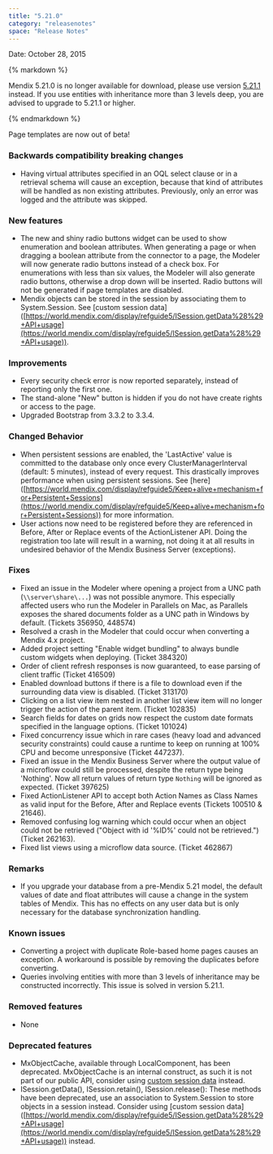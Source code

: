 ```yaml
---
title: "5.21.0"
category: "releasenotes"
space: "Release Notes"
---
```



Date: October 28, 2015

<div class="alert alert-warning">{% markdown %}

Mendix 5.21.0 is no longer available for download, please use version [5.21.1](5.21.1) instead. If you use entities with inheritance more than 3 levels deep, you are advised to upgrade to 5.21.1 or higher.

{% endmarkdown %}</div>

 [](https://appstore.home.mendix.com/link/modelers/5.21.0) 

Page templates are now out of beta!

### Backwards compatibility breaking changes

*   Having virtual attributes specified in an OQL select clause or in a retrieval schema will cause an exception, because that kind of attributes will be handled as non existing attributes. Previously, only an error was logged and the attribute was skipped.

### New features

*   The new and shiny radio buttons widget can be used to show enumeration and boolean attributes. When generating a page or when dragging a boolean attribute from the connector to a page, the Modeler will now generate radio buttons instead of a check box. For enumerations with less than six values, the Modeler will also generate radio buttons, otherwise a drop down will be inserted. Radio buttons will not be generated if page templates are disabled.
*   Mendix objects can be stored in the session by associating them to System.Session. See [custom session data] ([https://world.mendix.com/display/refguide5/ISession.getData%28%29+API+usage](https://world.mendix.com/display/refguide5/ISession.getData%28%29+API+usage)).

### Improvements

*   Every security check error is now reported separately, instead of reporting only the first one.
*   The stand-alone "New" button is hidden if you do not have create rights or access to the page.
*   Upgraded Bootstrap from 3.3.2 to 3.3.4.

### Changed Behavior

*   When persistent sessions are enabled, the 'LastActive' value is committed to the database only once every ClusterManagerInterval (default: 5 minutes), instead of every request. This drastically improves performance when using persistent sessions. See [here] ([https://world.mendix.com/display/refguide5/Keep+alive+mechanism+for+Persistent+Sessions](https://world.mendix.com/display/refguide5/Keep+alive+mechanism+for+Persistent+Sessions)) for more information.
*   User actions now need to be registered before they are referenced in Before, After or Replace events of the ActionListener API. Doing the registration too late will result in a warning, not doing it at all results in undesired behavior of the Mendix Business Server (exceptions).

### Fixes

*   Fixed an issue in the Modeler where opening a project from a UNC path (`\\server\share\...`) was not possible anymore. This especially affected users who run the Modeler in Parallels on Mac, as Parallels exposes the shared documents folder as a UNC path in Windows by default. (Tickets 356950, 448574)
*   Resolved a crash in the Modeler that could occur when converting a Mendix 4.x project.
*   Added project setting "Enable widget bundling" to always bundle custom widgets when deploying. (Ticket 384320)
*   Order of client refresh responses is now guaranteed, to ease parsing of client traffic (Ticket 416509)
*   Enabled download buttons if there is a file to download even if the surrounding data view is disabled. (Ticket 313170)
*   Clicking on a list view item nested in another list view item will no longer trigger the action of the parent item. (Ticket 102835)
*   Search fields for dates on grids now respect the custom date formats specified in the language options. (Ticket 101024)
*   Fixed concurrency issue which in rare cases (heavy load and advanced security constraints) could cause a runtime to keep on running at 100% CPU and become unresponsive (Ticket 447237).
*   Fixed an issue in the Mendix Business Server where the output value of a microflow could still be processed, despite the return type being 'Nothing'. Now all return values of return type `Nothing` will be ignored as expected. (Ticket 397625)
*   Fixed ActionListener API to accept both Action Names as Class Names as valid input for the Before, After and Replace events (Tickets 100510 & 21646).
*   Removed confusing log warning which could occur when an object could not be retrieved ("Object with id '%ID%' could not be retrieved.") (Ticket 262163).
*   Fixed list views using a microflow data source. (Ticket 462867)

### Remarks

*   If you upgrade your database from a pre-Mendix 5.21 model, the default values of date and float attributes will cause a change in the system tables of Mendix. This has no effects on any user data but is only necessary for the database synchronization handling.

### Known issues

*   Converting a project with duplicate Role-based home pages causes an exception. A workaround is possible by removing the duplicates before converting.
*   Queries involving entities with more than 3 levels of inheritance may be constructed incorrectly. This issue is solved in version 5.21.1.

### Removed features

*   None

### Deprecated features

*   MxObjectCache, available through LocalComponent, has been deprecated. MxObjectCache is an internal construct, as such it is not part of our public API, consider using [custom session data](https://world.mendix.com/display/refguide5/ISession.getData%28%29+API+usage) instead.
*   ISession.getData(), ISession.retain(), ISession.release(): These methods have been deprecated, use an association to System.Session to store objects in a session instead. Consider using [custom session data] ([https://world.mendix.com/display/refguide5/ISession.getData%28%29+API+usage](https://world.mendix.com/display/refguide5/ISession.getData%28%29+API+usage)) instead.